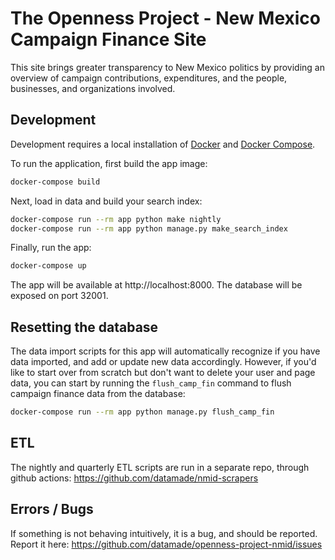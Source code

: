 # The Openness Project - New Mexico Campaign Finance Site

This site brings greater transparency to New Mexico politics by providing an overview of campaign contributions, expenditures, and the people, businesses, and organizations involved.

## Development

Development requires a local installation of [Docker](https://docs.docker.com/install/)
and [Docker Compose](https://docs.docker.com/compose/install/).

To run the application, first build the app image:

```bash
docker-compose build
```

Next, load in data and build your search index:

```bash
docker-compose run --rm app python make nightly 
docker-compose run --rm app python manage.py make_search_index
```

Finally, run the app:

```bash
docker-compose up
```

The app will be available at http://localhost:8000. The database will be exposed
on port 32001.

## Resetting the database

The data import scripts for this app will automatically recognize if you have data imported, and add or update new data accordingly. However, if you'd like to start over from scratch but don't want to delete your user and page data, you can start by running the `flush_camp_fin` command to flush campaign finance data from the database:

```bash
docker-compose run --rm app python manage.py flush_camp_fin
```

## ETL
The nightly and quarterly ETL scripts are run in a separate repo, through github actions: https://github.com/datamade/nmid-scrapers

## Errors / Bugs

If something is not behaving intuitively, it is a bug, and should be reported.
Report it here: https://github.com/datamade/openness-project-nmid/issues
